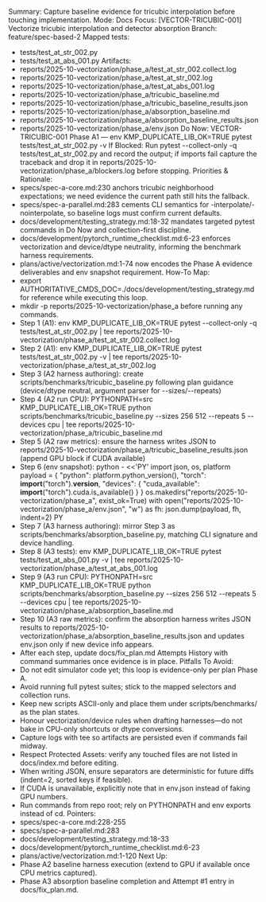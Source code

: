 Summary: Capture baseline evidence for tricubic interpolation before touching implementation.
Mode: Docs
Focus: [VECTOR-TRICUBIC-001] Vectorize tricubic interpolation and detector absorption
Branch: feature/spec-based-2
Mapped tests:
- tests/test_at_str_002.py
- tests/test_at_abs_001.py
Artifacts:
- reports/2025-10-vectorization/phase_a/test_at_str_002.collect.log
- reports/2025-10-vectorization/phase_a/test_at_str_002.log
- reports/2025-10-vectorization/phase_a/test_at_abs_001.log
- reports/2025-10-vectorization/phase_a/tricubic_baseline.md
- reports/2025-10-vectorization/phase_a/tricubic_baseline_results.json
- reports/2025-10-vectorization/phase_a/absorption_baseline.md
- reports/2025-10-vectorization/phase_a/absorption_baseline_results.json
- reports/2025-10-vectorization/phase_a/env.json
Do Now: VECTOR-TRICUBIC-001 Phase A1 — env KMP_DUPLICATE_LIB_OK=TRUE pytest tests/test_at_str_002.py -v
If Blocked: Run pytest --collect-only -q tests/test_at_str_002.py and record the output; if imports fail capture the traceback and drop it in reports/2025-10-vectorization/phase_a/blockers.log before stopping.
Priorities & Rationale:
- specs/spec-a-core.md:230 anchors tricubic neighborhood expectations; we need evidence the current path still hits the fallback.
- specs/spec-a-parallel.md:283 cements CLI semantics for -interpolate/-nointerpolate, so baseline logs must confirm current defaults.
- docs/development/testing_strategy.md:18-32 mandates targeted pytest commands in Do Now and collection-first discipline.
- docs/development/pytorch_runtime_checklist.md:6-23 enforces vectorization and device/dtype neutrality, informing the benchmark harness requirements.
- plans/active/vectorization.md:1-74 now encodes the Phase A evidence deliverables and env snapshot requirement.
How-To Map:
- export AUTHORITATIVE_CMDS_DOC=./docs/development/testing_strategy.md for reference while executing this loop.
- mkdir -p reports/2025-10-vectorization/phase_a before running any commands.
- Step 1 (A1): env KMP_DUPLICATE_LIB_OK=TRUE pytest --collect-only -q tests/test_at_str_002.py | tee reports/2025-10-vectorization/phase_a/test_at_str_002.collect.log
- Step 2 (A1): env KMP_DUPLICATE_LIB_OK=TRUE pytest tests/test_at_str_002.py -v | tee reports/2025-10-vectorization/phase_a/test_at_str_002.log
- Step 3 (A2 harness authoring): create scripts/benchmarks/tricubic_baseline.py following plan guidance (device/dtype neutral, argument parser for --sizes/--repeats)
- Step 4 (A2 run CPU): PYTHONPATH=src KMP_DUPLICATE_LIB_OK=TRUE python scripts/benchmarks/tricubic_baseline.py --sizes 256 512 --repeats 5 --devices cpu | tee reports/2025-10-vectorization/phase_a/tricubic_baseline.md
- Step 5 (A2 raw metrics): ensure the harness writes JSON to reports/2025-10-vectorization/phase_a/tricubic_baseline_results.json (append GPU block if CUDA available)
- Step 6 (env snapshot): python - <<'PY'
import json, os, platform
payload = {
    "python": platform.python_version(),
    "torch": __import__("torch").__version__,
    "devices": {
        "cuda_available": __import__("torch").cuda.is_available()
    }
}
os.makedirs("reports/2025-10-vectorization/phase_a", exist_ok=True)
with open("reports/2025-10-vectorization/phase_a/env.json", "w") as fh:
    json.dump(payload, fh, indent=2)
PY
- Step 7 (A3 harness authoring): mirror Step 3 as scripts/benchmarks/absorption_baseline.py, matching CLI signature and device handling.
- Step 8 (A3 tests): env KMP_DUPLICATE_LIB_OK=TRUE pytest tests/test_at_abs_001.py -v | tee reports/2025-10-vectorization/phase_a/test_at_abs_001.log
- Step 9 (A3 run CPU): PYTHONPATH=src KMP_DUPLICATE_LIB_OK=TRUE python scripts/benchmarks/absorption_baseline.py --sizes 256 512 --repeats 5 --devices cpu | tee reports/2025-10-vectorization/phase_a/absorption_baseline.md
- Step 10 (A3 raw metrics): confirm the absorption harness writes JSON results to reports/2025-10-vectorization/phase_a/absorption_baseline_results.json and updates env.json only if new device info appears.
- After each step, update docs/fix_plan.md Attempts History with command summaries once evidence is in place.
Pitfalls To Avoid:
- Do not edit simulator code yet; this loop is evidence-only per plan Phase A.
- Avoid running full pytest suites; stick to the mapped selectors and collection runs.
- Keep new scripts ASCII-only and place them under scripts/benchmarks/ as the plan states.
- Honour vectorization/device rules when drafting harnesses—do not bake in CPU-only shortcuts or dtype conversions.
- Capture logs with tee so artifacts are persisted even if commands fail midway.
- Respect Protected Assets: verify any touched files are not listed in docs/index.md before editing.
- When writing JSON, ensure separators are deterministic for future diffs (indent=2, sorted keys if feasible).
- If CUDA is unavailable, explicitly note that in env.json instead of faking GPU numbers.
- Run commands from repo root; rely on PYTHONPATH and env exports instead of cd.
Pointers:
- specs/spec-a-core.md:228-255
- specs/spec-a-parallel.md:283
- docs/development/testing_strategy.md:18-33
- docs/development/pytorch_runtime_checklist.md:6-23
- plans/active/vectorization.md:1-120
Next Up:
- Phase A2 baseline harness execution (extend to GPU if available once CPU metrics captured).
- Phase A3 absorption baseline completion and Attempt #1 entry in docs/fix_plan.md.
